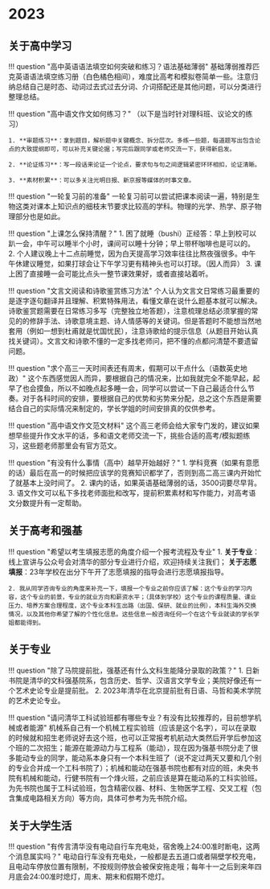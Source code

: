 # 2023

## **关于高中学习**
!!! question "高中英语语法填空如何突破和练习？语法基础薄弱"
    基础薄弱推荐匹克英语语法填空练习册（白色橘色相间），难度比高考和模拟卷简单一些。注意归纳总结自己是时态、动词过去式过去分词、介词搭配还是其他问题，可以分类进行整理总结。

!!! question "高中语文作文如何练习？"
    （以下是当时针对理科班、议论文的练习）

    1. **审题练习**：拿到题目，解析题中关键概念、拆分层次。多练一些题，每道题写出包含论点的大致提纲即可，可以补充关键论据；写完后跟同学或老师交流一下，获得新启发。
   
    2. **论证练习**：写一段话来论证一个论点，要求句与句之间逻辑紧密环环相扣，论证清晰。
   
    3. **素材积累**：可以多关注光明日报、新京报等媒体的时事文章。

!!! question "一轮复习前的准备"
    一轮复习前可以尝试把课本阅读一遍，特别是生物这类对课本上知识点的细枝末节要求比较高的学科。物理的光学、热学、原子物理部分也是如此。

!!! question "上课怎么保持清醒？"
    1. 困了就睡（bushi）正经答：早上到校可以趴一会，中午可以睡半个小时，课间可以睡十分钟；早上带杯咖啡也是可以的。
    2. 个人建议晚上十二点前睡觉，因为白天提高学习效率往往比熬夜强很多。中午午休建议睡觉，如果打球会让下午学习更有精神头也可以打球。（因人而异）
    3. 课上困了直接睡一会可能比点头一整节课效果好，或者直接站着听。

!!! question "文言文阅读和诗歌鉴赏练习方法"
    个人认为文言文日常练习最重要的是逐字逐句翻译并且理解、积累特殊用法，看懂文章在说什么题基本就可以解决。诗歌鉴赏题需要在日常练习多写（完整独立地答题），注意梳理总结必须掌握的常见的的修辞手法、诗歌意境主题、诗人情感等的关键词。但是答题时不能想当然地套用（例如一想到杜甫就是忧国忧民），注意诗歌给的提示信息（从题目开始认真找关键词）。文言文和诗歌不懂的一定多找老师问，把不懂的点都问清楚不要遗留问题。

!!! question "求个高三一天时间表还有周末，假期可以干点什么（语数英史地政）"
    这个东西感觉因人而异，要根据自己的情况来，比如我就完全不能早起，起早了也会摸鱼，所以不如晚点起多睡一会，同学可以尝试一下自己最适合什么节奏。对于各科时间的安排，要根据自己的优势和劣势来分配，总之这个东西是需要结合自己的实际情况来制定的，学长学姐的时间安排真的仅供参考。

!!! question "高中语文作文范文材料"
    这个高三老师会给大家专门发的，建议如果想早些提升作文水平的话，多和语文老师交流一下，挑些合适的高考/模拟题练习，这些题老师那里会有官方范文。

!!! question "有没有什么事情（高中）越早开始越好？"
    1. 学科竞赛（如果有意愿的话）最后在高一的时候把应该学的竞赛知识都学了，否则到高二高三课内开始忙了就基本上没时间了。
    2. 课内的话，如果英语基础薄弱的话，3500词要尽早背。
    3. 语文作文可以私下多找老师面批和改写，提前积累素材和写作能力，对高考语文分数提升有一定帮助。

## **关于高考和强基**
!!! question "希望以考生填报志愿的角度介绍一个报考流程及专业"
    1. **关于专业**：线上宣讲与公众号会对清华的部分专业进行介绍，欢迎持续关注我们；
    **关于志愿填报**：23年学校在出分下午开了志愿填报的指导会进行志愿填报指导。

    2. 我从同学咨询专业的角度来补充一下，填报一个专业之前你应该了解：这个专业的学习内容，这个专业的前景，专业的就业方向和薪资水平；（具体到学校）这个专业的课程质量、课业压力、培养方案合理程度，这个专业本科生出路（出国、保研、就业的比例），本科生海外交换情况，以及其他你希望了解的个性化信息。这些信息一般咨询任何一个在这个专业就读的学长学姐都能得到。

## **关于专业**
!!! question "除了马院提前批，强基还有什么文科生能降分录取的政策？"
    1. 日新书院是清华的文科强基院系，包含历史、哲学、汉语言文学专业；美院好像还有一个艺术史论专业是提前批。
    2. 2023年清华在北京提前批有日语、马哲和美术学院的艺术史论专业。

!!! question "请问清华工科试验班都有哪些专业？有没有比较推荐的，目前想学机械或者能源"
    机械系自己有一个机械工程实验班（应该是这个名字），可以在录取的时候就和招生老师说好去这个班，也可以正常报考机航动大类然后开学后参加这个班的二次招生；能源在能源动力与工程系（能动），现在因为强基书院分走了很多能动专业的同学，能动系本身只有一个本科生班了（说不定过两天又要和几个别的专业合并成一个工科书院了）；机械和能动在强基书院也都有对应的班，未央书院有机械和能动，行健书院有一个烽火班，之前应该是算在能动系的工科实验班。为先书院也属于工科试验班，包含精密仪器、材料、生物医学工程、交叉工程（包含集成电路相关方向）等方向，具体可参考为先书院介绍。

## **关于大学生活**
!!! question "有传言清华没有电动自行车充电处，宿舍晚上24:00准时断电，这两个消息属实吗？"
    电动自行车没有充电处，一般都是去五道口或者隔壁学校充电，且电动车停放位置有限制，不按规则停放会被保安拖走哦；每年十一之后到来年四月底会24:00准时熄灯，周末、期末和假期不熄灯。